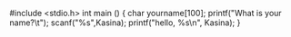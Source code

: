 #include <stdio.h>
int main ()
{
   char yourname[100];
   printf("What is your name?\t");
   scanf("%s",Kasina);
    printf("hello, %s\n", Kasina);
}
